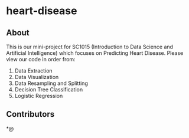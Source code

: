 # heart-disease
## About
This is our mini-project for SC1015 (Introduction to Data Science and Artificial Intelligence) which focuses on Predicting Heart Disease. 
Please view our code in order from:
1. Data Extraction
2. Data Visualization
3. Data Resampling and Splitting
4. Decision Tree Classification
5. Logistic Regression

## Contributors
*@
